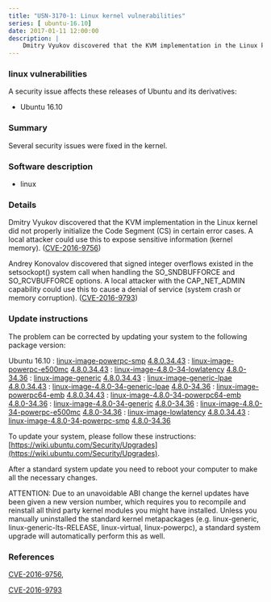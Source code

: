 ```yaml
---
title: "USN-3170-1: Linux kernel vulnerabilities"
series: [ ubuntu-16.10]
date: 2017-01-11 12:00:00
description: |
    Dmitry Vyukov discovered that the KVM implementation in the Linux kernel did not properly initialize the Code Segment (CS) in certain error cases. A local attacker could use this to expose sensitive information (kernel memory). ([CVE-2016-9756](http://people.ubuntu.com/~ubuntu-security/cve/CVE-2016-9756))
--- 
```

 
### linux vulnerabilities

A security issue affects these releases of Ubuntu and its derivatives:

* Ubuntu 16.10

### Summary

Several security issues were fixed in the kernel. 

### Software description

* linux 

### Details

Dmitry Vyukov discovered that the KVM implementation in the Linux kernel did not properly initialize the Code Segment (CS) in certain error cases. A local attacker could use this to expose sensitive information (kernel memory). ([CVE-2016-9756](http://people.ubuntu.com/~ubuntu-security/cve/CVE-2016-9756))

Andrey Konovalov discovered that signed integer overflows existed in the setsockopt() system call when handling the SO_SNDBUFFORCE and SO_RCVBUFFORCE options. A local attacker with the CAP_NET_ADMIN capability could use this to cause a denial of service (system crash or memory corruption). ([CVE-2016-9793](http://people.ubuntu.com/~ubuntu-security/cve/CVE-2016-9793)) 

### Update instructions

The problem can be corrected by updating your system to the following package version:

Ubuntu 16.10
 : [linux-image-powerpc-smp](https://launchpad.net/ubuntu/+source/linux) <span> [4.8.0.34.43](https://launchpad.net/ubuntu/+source/linux/4.8.0-34.36) </span> 
 : [linux-image-powerpc-e500mc](https://launchpad.net/ubuntu/+source/linux) <span> [4.8.0.34.43](https://launchpad.net/ubuntu/+source/linux/4.8.0-34.36) </span> 
 : [linux-image-4.8.0-34-lowlatency](https://launchpad.net/ubuntu/+source/linux) <span> [4.8.0-34.36](https://launchpad.net/ubuntu/+source/linux/4.8.0-34.36) </span> 
 : [linux-image-generic](https://launchpad.net/ubuntu/+source/linux) <span> [4.8.0.34.43](https://launchpad.net/ubuntu/+source/linux/4.8.0-34.36) </span> 
 : [linux-image-generic-lpae](https://launchpad.net/ubuntu/+source/linux) <span> [4.8.0.34.43](https://launchpad.net/ubuntu/+source/linux/4.8.0-34.36) </span> 
 : [linux-image-4.8.0-34-generic-lpae](https://launchpad.net/ubuntu/+source/linux) <span> [4.8.0-34.36](https://launchpad.net/ubuntu/+source/linux/4.8.0-34.36) </span> 
 : [linux-image-powerpc64-emb](https://launchpad.net/ubuntu/+source/linux) <span> [4.8.0.34.43](https://launchpad.net/ubuntu/+source/linux/4.8.0-34.36) </span> 
 : [linux-image-4.8.0-34-powerpc64-emb](https://launchpad.net/ubuntu/+source/linux) <span> [4.8.0-34.36](https://launchpad.net/ubuntu/+source/linux/4.8.0-34.36) </span> 
 : [linux-image-4.8.0-34-generic](https://launchpad.net/ubuntu/+source/linux) <span> [4.8.0-34.36](https://launchpad.net/ubuntu/+source/linux/4.8.0-34.36) </span> 
 : [linux-image-4.8.0-34-powerpc-e500mc](https://launchpad.net/ubuntu/+source/linux) <span> [4.8.0-34.36](https://launchpad.net/ubuntu/+source/linux/4.8.0-34.36) </span> 
 : [linux-image-lowlatency](https://launchpad.net/ubuntu/+source/linux) <span> [4.8.0.34.43](https://launchpad.net/ubuntu/+source/linux/4.8.0-34.36) </span> 
 : [linux-image-4.8.0-34-powerpc-smp](https://launchpad.net/ubuntu/+source/linux) <span> [4.8.0-34.36](https://launchpad.net/ubuntu/+source/linux/4.8.0-34.36) </span> 

To update your system, please follow these instructions: [https://wiki.ubuntu.com/Security/Upgrades](https://wiki.ubuntu.com/Security/Upgrades).

After a standard system update you need to reboot your computer to make all the necessary changes.

ATTENTION: Due to an unavoidable ABI change the kernel updates have been given a new version number, which requires you to recompile and reinstall all third party kernel modules you might have installed. Unless you manually uninstalled the standard kernel metapackages (e.g. linux-generic, linux-generic-lts-RELEASE, linux-virtual, linux-powerpc), a standard system upgrade will automatically perform this as well. 

### References

 [CVE-2016-9756](http://people.ubuntu.com/~ubuntu-security/cve/CVE-2016-9756), 

 [CVE-2016-9793](http://people.ubuntu.com/~ubuntu-security/cve/CVE-2016-9793)
 
